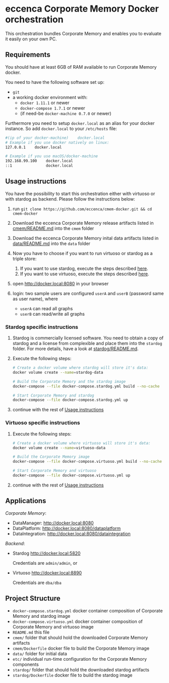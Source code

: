 # eccenca Corporate Memory Docker orchestration

This orchestration bundles Corporate Memory and enables you to evaluate it easily on your own PC.

## Requirements

You should have at least 6GB of RAM available to run Corporate Memory docker.

You need to have the following software set up:

- `git`
- a working docker environment with:
    - `docker 1.11.1` or newer
    - `docker-compose 1.7.1` or newer
    - (if need-be `docker-machine 0.7.0` or newer)

Furthermore you need to setup `docker.local` as an alias for your docker instance. So add `docker.local` to your `/etc/hosts` file:

```bash
#(ip of your docker-machine)    docker.local
# Example if you use docker natively on linux:
127.0.0.1    docker.local

# Example if you use macOS/docker-machine
192.168.99.100    docker.local
::1               docker.local
```

## Usage instructions

You have the possibility to start this orchestration either with virtuoso or with stardog as backend. Please follow the instructions below:

1. run `git clone https://github.com/eccenca/cmem-docker.git && cd cmem-docker`
1. Download the eccenca Corporate Memory release artifacts listed in [cmem/README.md](cmem/README.md) into the `cmem` folder
1. Download the eccenca Corporate Memory inital data artifacts listed in [data/README.md](data/README.md) into the `data` folder
1. Now you have to choose if you want to run virtuoso or stardog as a triple store:

    1.  If you want to use stardog, execute the steps described [here](#stardog-specific-instructions).
    2.  If you want to use virtuoso, execute the steps described [here](#virtuoso-specific-instructions).
1. open http://docker.local:8080 in your browser
1. login: two sample users are configured `userA` and `userB` (password same as user name), where
    - `userA` can read all graphs
    - `userB` can read/write all graphs

### Stardog specific instructions

1. Stardog is commercially licensed software. You need to obtain a copy of stardog and a license from complexible and place them into the `stardog` folder. For more details, have a look at [stardog/README.md](stardog/README.md).
1. Execute the following steps:

    ```bash
    # Create a docker volume where stardog will store it's data:
    docker volume create --name=stardog-data

    # Build the Corporate Memory and the stardog image
    docker-compose --file docker-compose.stardog.yml build --no-cache

    # Start Corporate Memory and stardog
    docker-compose --file docker-compose.stardog.yml up
    ```
1. continue with the rest of [Usage instructions](#usage-instructions)

### Virtuoso specific instructions

1. Execute the following steps:

    ```bash
    # Create a docker volume where virtuoso will store it's data:
    docker volume create --name=virtuoso-data

    # Build the Corporate Memory image
    docker-compose --file docker-compose.virtuoso.yml build --no-cache

    # Start Corporate Memory and virtuoso
    docker-compose --file docker-compose.virtuoso.yml up
    ```
1. continue with the rest of [Usage instructions](#usage-instructions)

## Applications

*Corporate Memory*:

-   DataManager: http://docker.local:8080
-   DataPlatform: http://docker.local:8080/dataplatform
-   DataIntegration: http://docker.local:8080/dataintegration

*Backend*:

-   Stardog http://docker.local:5820

    Credentials are `admin/admin`, or
-   Virtuoso http://docker.local:8890

    Credentials are `dba/dba`

## Project Structure

- `docker-compose.stardog.yml` docker container composition of Corporate Memory and stardog image
- `docker-compose.virtuoso.yml` docker container composition of Corporate Memory and virtuoso image
- `README.md` this file
- `cmem/` folder that should hold the downloaded Corporate Memory artifacts
- `cmem/Dockerfile` docker file to build the Corporate Memory image
- `data/` folder for initial data
- `etc/` individual run-time configuration for the Corporate Memory components
- `stardog/` folder that should hold the downloaded stardog artifacts
- `stardog/Dockerfile` docker file to build the stardog image
